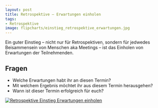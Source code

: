 ```yaml
---
layout: post
title: Retrospektive – Erwartungen einholen
tags:
- Retrospektive
image: flipcharts/einstieg_retrospektive_erwartungen.jpg
---
```


Ein guter Einstieg – nicht nur für Retrospektiven, sondern für jedwedes
Beisammensein von Menschen aka Meetings – ist das Einholen von Erwartungen der
Teilnehmenden.

## Fragen

* Welche Erwartungen habt ihr an diesen Termin?
* Mit welchem Ergebnis möchtet ihr aus diesem Termin herausgehen?
* Wann ist dieser Termin erfolgreich für euch?

[![Retrospektive Einstieg Erwartungen einholen]({{site.baseurl}}/assets/img/posts/flipcharts/einstieg_retrospektive_erwartungen.jpg)]({{site.baseurl}}/assets/img/posts/flipcharts/einstieg_retrospektive_erwartungen.jpg)
